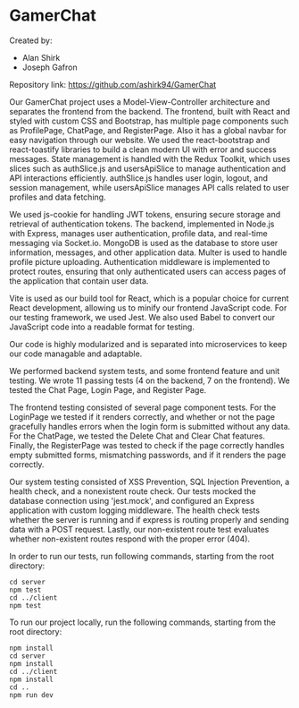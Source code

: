 # GamerChat

Created by:
- Alan Shirk
- Joseph Gafron

Repository link: https://github.com/ashirk94/GamerChat

Our GamerChat project uses a Model-View-Controller architecture and separates the frontend from the backend. The frontend, built with React and styled with custom CSS and Bootstrap, has multiple page components such as ProfilePage, ChatPage, and RegisterPage. Also it has a global navbar for easy navigation through our website. We used the react-bootstrap and react-toastify libraries to build a clean modern UI with error and success messages. State management is handled with the Redux Toolkit, which uses slices such as authSlice.js and usersApiSlice to manage authentication and API interactions efficiently. authSlice.js handles user login, logout, and session management, while usersApiSlice manages API calls related to user profiles and data fetching. 
    
We used js-cookie for handling JWT tokens, ensuring secure storage and retrieval of authentication tokens. The backend, implemented in Node.js with Express, manages user authentication, profile data, and real-time messaging via Socket.io. MongoDB is used as the database to store user information, messages, and other application data. Multer is used to handle profile picture uploading. Authentication middleware is implemented to protect routes, ensuring that only authenticated users can access pages of the application that contain user data. 

Vite is used as our build tool for React, which is a popular choice for current React development, allowing us to minify our frontend JavaScript code. For our testing framework, we used Jest. We also used Babel to convert our JavaScript code into a readable format for testing.

Our code is highly modularized and is separated into microservices to keep our code managable and adaptable.

We performed backend system tests, and some frontend feature and unit testing. We wrote 11 passing tests (4 on the backend, 7 on the frontend). We tested the Chat Page, Login Page, and Register Page. 

The frontend testing consisted of several page component tests. For the LoginPage we tested if it renders correctly, and whether or not the page gracefully handles errors when the login form is submitted without any data. For the ChatPage, we tested the Delete Chat and Clear Chat features. Finally, the RegisterPage was tested to check if the page correctly handles empty submitted forms, mismatching passwords, and if it renders the page correctly. 

Our system testing consisted of XSS Prevention, SQL Injection Prevention, a health check, and a nonexistent route check. Our tests mocked the database connection using 'jest.mock', and configured an Express application with custom logging middleware. The health check tests whether the server is running and if express is routing properly and sending data with a POST request. Lastly, our non-existent route test evaluates whether non-existent routes respond with the proper error (404). 

In order to run our tests, run following commands, starting from the root directory:

```
cd server
npm test
cd ../client
npm test
```

To run our project locally, run the following commands, starting from the root directory:
```
npm install
cd server
npm install
cd ../client
npm install
cd ..
npm run dev
```
